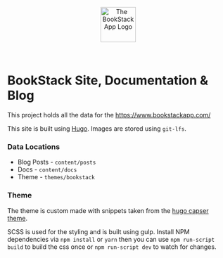 <p align="center">
  <img width="80" alt="The BookStackApp Logo" src="https://avatars0.githubusercontent.com/u/20912696?s=88&v=4">
</p>
</br>

# BookStack Site, Documentation & Blog

This project holds all the data for the https://www.bookstackapp.com/

This site is built using [Hugo](https://gohugo.io). Images are stored using `git-lfs`.

### Data Locations

* Blog Posts - `content/posts`
* Docs - `content/docs`
* Theme - `themes/bookstack`

### Theme

The theme is custom made with snippets taken from the [hugo capser theme](https://github.com/vjeantet/hugo-theme-casper).

SCSS is used for the styling and is built using gulp. Install NPM dependencies via `npm install` or `yarn` then you can use `npm run-script build` to build the css once or `npm run-script dev` to watch for changes.
